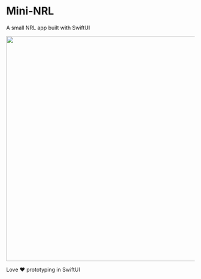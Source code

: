# Mini-NRL
A small NRL app built with SwiftUI

<img src="./Images/crisp.gif" data-canonical-src="./Images/crisp.gif" height="600" />

Love ❤️ prototyping in SwiftUI
